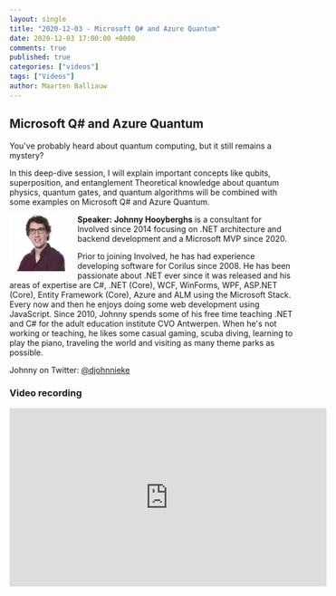 ```yaml
---
layout: single
title: "2020-12-03 - Microsoft Q# and Azure Quantum"
date: 2020-12-03 17:00:00 +0000
comments: true
published: true
categories: ["videos"]
tags: ["Videos"]
author: Maarten Balliauw
---
```


## Microsoft Q# and Azure Quantum

You've probably heard about quantum computing, but it still remains a mystery?

In this deep-dive session, I will explain important concepts like qubits, superposition, and entanglement
Theoretical knowledge about quantum physics, quantum gates, and quantum algorithms will be combined
with some examples on Microsoft Q# and Azure Quantum.

<img src="/assets/media/speakers/johnny-hooyberghs.jpg" alt="Johnny Hooyberghs" align="left" height="100" style="margin-right: 20px;">**Speaker:** **Johnny Hooyberghs** is a consultant for Involved since 2014 focusing on .NET architecture and backend development and a Microsoft MVP since 2020.

Prior to joining Involved, he has had experience developing software for Corilus since 2008. He has been passionate about .NET ever since it was released
and his areas of expertise are C#, .NET (Core), WCF, WinForms, WPF, ASP.NET (Core), Entity Framework (Core), Azure and ALM using the Microsoft Stack.
Every now and then he enjoys doing some web development using JavaScript. Since 2010, Johnny spends some of his free time teaching .NET and C#
for the adult education institute CVO Antwerpen. When he's not working or teaching, he likes some casual gaming, scuba diving,
learning to play the piano, traveling the world and visiting as many theme parks as possible.

Johnny on Twitter: [@djohnnieke](https://twitter.com/djohnnieke)

### Video recording

<iframe width="560" height="315" src="https://www.youtube-nocookie.com/embed/hcpA7_zjapM" frameborder="0" allow="accelerometer; autoplay; encrypted-media; gyroscope; picture-in-picture" allowfullscreen></iframe>
